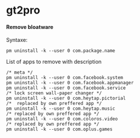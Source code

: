 # gt2pro
#### Remove bloatware

Syntaxe:
```
pm uninstall -k --user 0 com.package.name
```
List of apps to remove with description
```
/* meta */
pm uninstall -k --user 0 com.facebook.system
pm uninstall -k --user 0 com.facebook.appmanager
pm uninstall -k --user 0 com.facebook.service
/* lock screen wall-paper changer */
pm uninstall -k --user 0 com.heytap.pictorial
/*  replaced by own preffered app */
pm uninstall -k --user 0 com.heytap.music
/* replaced by own preffered app */
pm uninstall -k --user 0 com.coloros.video
/* replaced by own preffered app */
pm uninstall -k --user 0 com.oplus.games
```
